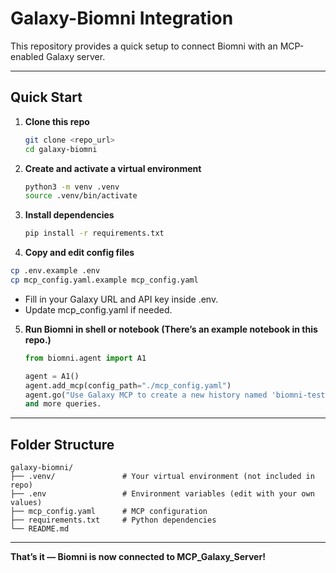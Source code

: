 # Galaxy-Biomni Integration

This repository provides a quick setup to connect Biomni with an MCP-enabled Galaxy server.

---

## Quick Start

1. **Clone this repo**
   ```bash
   git clone <repo_url>
   cd galaxy-biomni
   ```

2. **Create and activate a virtual environment**
   ```bash
   python3 -m venv .venv
   source .venv/bin/activate
   ```

3. **Install dependencies**
   ```bash
   pip install -r requirements.txt
   ```

4. **Copy and edit config files**
```bash
cp .env.example .env
cp mcp_config.yaml.example mcp_config.yaml
```

- Fill in your Galaxy URL and API key inside .env.
- Update mcp_config.yaml if needed.


5. **Run Biomni in shell or notebook (There’s an example notebook in this repo.)**
   ```python
   from biomni.agent import A1

   agent = A1()
   agent.add_mcp(config_path="./mcp_config.yaml")   
   agent.go("Use Galaxy MCP to create a new history named 'biomni-test'. Return the history_id.")
   and more queries.
   ```

---

## Folder Structure

```
galaxy-biomni/
├── .venv/               # Your virtual environment (not included in repo)
├── .env                 # Environment variables (edit with your own values)
├── mcp_config.yaml      # MCP configuration
├── requirements.txt     # Python dependencies
└── README.md
```

---

**That’s it — Biomni is now connected to MCP_Galaxy_Server!**
